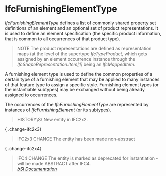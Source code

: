 IfcFurnishingElementType
========================
_IfcFurnishingElementType_ defines a list of commonly shared property set
definitions of an element and an optional set of product representations. It
is used to define an element specification (the specific product information,
that is common to all occurrences of that product type).  
  
> NOTE  The product representations are defined as representation maps (at the
> level of the supertype _IfcTypeProduct_, which gets assigned by an element
> occurrence instance through the _IfcShapeRepresentation.Item[1]_ being an
> _IfcMappedItem_.  
  
A furnishing element type is used to define the common properties of a certain
type of a furnishing element that may be applied to many instances of that
feature type to assign a specific style. Furnishing element types (or the
instantiable subtypes) may be exchanged without being already assigned to
occurrences.  
  
The occurrences of the _IfcFurnishingElementType_ are represented by instances
of _IfcFurnishingElement_ (or its subtypes).  
  
> HISTORY\S\ New entity in IFC2x2.  
  
{ .change-ifc2x3}  
> IFC2x3 CHANGE  The entity has been made non-abstract  
  
{ .change-ifc2x4}  
> IFC4 CHANGE  The entity is marked as deprecated for instantiation - will be
> made ABSTRACT after IFC4.  
[ _bSI
Documentation_](https://standards.buildingsmart.org/IFC/DEV/IFC4_2/FINAL/HTML/schema/ifcproductextension/lexical/ifcfurnishingelementtype.htm)


